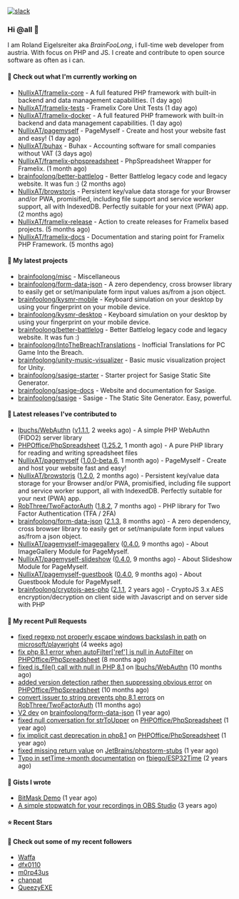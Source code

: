 [![slack](https://img.shields.io/badge/Join%20Slack%20Chat-4A154B?logo=slack&logoColor=white)](https://scripts.0x.at/github-webhooks/slack-join/)

### Hi @all 👋

I am Roland Eigelsreiter aka _BrainFooLong_, i full-time web developer from austria. With focus on PHP and JS. I create and contribute to open source software as often as i can.


#### 👷 Check out what I'm currently working on

- [NullixAT/framelix-core](https://github.com/NullixAT/framelix-core) - A full featured PHP framework with built-in backend and data management capabilities. (1 day ago)
- [NullixAT/framelix-tests](https://github.com/NullixAT/framelix-tests) - Framelix Core Unit Tests (1 day ago)
- [NullixAT/framelix-docker](https://github.com/NullixAT/framelix-docker) - A full featured PHP framework with built-in backend and data management capabilities. (1 day ago)
- [NullixAT/pagemyself](https://github.com/NullixAT/pagemyself) - PageMyself - Create and host your website fast and easy! (1 day ago)
- [NullixAT/buhax](https://github.com/NullixAT/buhax) - Buhax - Accounting software for small companies without VAT (3 days ago)
- [NullixAT/framelix-phpspreadsheet](https://github.com/NullixAT/framelix-phpspreadsheet) - PhpSpreadsheet Wrapper for Framelix. (1 month ago)
- [brainfoolong/better-battlelog](https://github.com/brainfoolong/better-battlelog) - Better Battlelog legacy code and legacy website. It was fun :) (2 months ago)
- [NullixAT/browstorjs](https://github.com/NullixAT/browstorjs) - Persistent key/value data storage for your Browser and/or PWA, promisified, including file support and service worker support, all with IndexedDB. Perfectly suitable for your next (PWA) app. (2 months ago)
- [NullixAT/framelix-release](https://github.com/NullixAT/framelix-release) - Action to create releases for Framelix based projects. (5 months ago)
- [NullixAT/framelix-docs](https://github.com/NullixAT/framelix-docs) - Documentation and staring point for Framelix PHP Framework. (5 months ago)

#### 🌱 My latest projects

- [brainfoolong/misc](https://github.com/brainfoolong/misc) - Miscellaneous
- [brainfoolong/form-data-json](https://github.com/brainfoolong/form-data-json) - A zero dependency, cross browser library to easily get or set/manipulate form input values as/from a json object.
- [brainfoolong/kysmr-mobile](https://github.com/brainfoolong/kysmr-mobile) - Keyboard simulation on your desktop by using your fingerprint on your mobile device.
- [brainfoolong/kysmr-desktop](https://github.com/brainfoolong/kysmr-desktop) - Keyboard simulation on your desktop by using your fingerprint on your mobile device.
- [brainfoolong/better-battlelog](https://github.com/brainfoolong/better-battlelog) - Better Battlelog legacy code and legacy website. It was fun :)
- [brainfoolong/IntoTheBreachTranslations](https://github.com/brainfoolong/IntoTheBreachTranslations) - Inofficial Translations for PC Game Into the Breach.
- [brainfoolong/unity-music-visualizer](https://github.com/brainfoolong/unity-music-visualizer) - Basic music visualization project for Unity.
- [brainfoolong/sasige-starter](https://github.com/brainfoolong/sasige-starter) - Starter project for Sasige Static Site Generator.
- [brainfoolong/sasige-docs](https://github.com/brainfoolong/sasige-docs) - Website and documentation for Sasige.
- [brainfoolong/sasige](https://github.com/brainfoolong/sasige) - Sasige - The Static Site Generator. Easy, powerful.

#### 🔭 Latest releases I've contributed to

- [lbuchs/WebAuthn](https://github.com/lbuchs/WebAuthn) ([v1.1.1](https://github.com/lbuchs/WebAuthn/releases/tag/v1.1.1), 2 weeks ago) - A simple PHP WebAuthn (FIDO2) server library
- [PHPOffice/PhpSpreadsheet](https://github.com/PHPOffice/PhpSpreadsheet) ([1.25.2](https://github.com/PHPOffice/PhpSpreadsheet/releases/tag/1.25.2), 1 month ago) - A pure PHP library for reading and writing spreadsheet files
- [NullixAT/pagemyself](https://github.com/NullixAT/pagemyself) ([1.0.0-beta.6](https://github.com/NullixAT/pagemyself/releases/tag/1.0.0-beta.6), 1 month ago) - PageMyself - Create and host your website fast and easy!
- [NullixAT/browstorjs](https://github.com/NullixAT/browstorjs) ([1.2.0](https://github.com/NullixAT/browstorjs/releases/tag/1.2.0), 2 months ago) - Persistent key/value data storage for your Browser and/or PWA, promisified, including file support and service worker support, all with IndexedDB. Perfectly suitable for your next (PWA) app.
- [RobThree/TwoFactorAuth](https://github.com/RobThree/TwoFactorAuth) ([1.8.2](https://github.com/RobThree/TwoFactorAuth/releases/tag/1.8.2), 7 months ago) - PHP library for Two Factor Authentication (TFA / 2FA)
- [brainfoolong/form-data-json](https://github.com/brainfoolong/form-data-json) ([2.1.3](https://github.com/brainfoolong/form-data-json/releases/tag/2.1.3), 8 months ago) - A zero dependency, cross browser library to easily get or set/manipulate form input values as/from a json object.
- [NullixAT/pagemyself-imagegallery](https://github.com/NullixAT/pagemyself-imagegallery) ([0.4.0](https://github.com/NullixAT/pagemyself-imagegallery/releases/tag/0.4.0), 9 months ago) - About ImageGallery Module for PageMyself.
- [NullixAT/pagemyself-slideshow](https://github.com/NullixAT/pagemyself-slideshow) ([0.4.0](https://github.com/NullixAT/pagemyself-slideshow/releases/tag/0.4.0), 9 months ago) - About Slideshow Module for PageMyself.
- [NullixAT/pagemyself-guestbook](https://github.com/NullixAT/pagemyself-guestbook) ([0.4.0](https://github.com/NullixAT/pagemyself-guestbook/releases/tag/0.4.0), 9 months ago) - About Guestbook Module for PageMyself.
- [brainfoolong/cryptojs-aes-php](https://github.com/brainfoolong/cryptojs-aes-php) ([2.1.1](https://github.com/brainfoolong/cryptojs-aes-php/releases/tag/2.1.1), 2 years ago) - CryptoJS 3.x AES encryption/decryption on client side with Javascript and on server side with PHP

#### 🔨 My recent Pull Requests

- [fixed regexp not properly escape windows backslash in path](https://github.com/microsoft/playwright/pull/17690) on [microsoft/playwright](https://github.com/microsoft/playwright) (4 weeks ago)
- [fix php 8.1 error when autoFilter[&#39;ref&#39;] is null in AutoFilter](https://github.com/PHPOffice/PhpSpreadsheet/pull/2596) on [PHPOffice/PhpSpreadsheet](https://github.com/PHPOffice/PhpSpreadsheet) (8 months ago)
- [fixed is_file() call with null in PHP 8.1](https://github.com/lbuchs/WebAuthn/pull/53) on [lbuchs/WebAuthn](https://github.com/lbuchs/WebAuthn) (10 months ago)
- [added version detection rather then suppressing obvious error](https://github.com/PHPOffice/PhpSpreadsheet/pull/2438) on [PHPOffice/PhpSpreadsheet](https://github.com/PHPOffice/PhpSpreadsheet) (10 months ago)
- [convert issuer to string prevents php 8.1 errors](https://github.com/RobThree/TwoFactorAuth/pull/83) on [RobThree/TwoFactorAuth](https://github.com/RobThree/TwoFactorAuth) (11 months ago)
- [V2 dev](https://github.com/brainfoolong/form-data-json/pull/19) on [brainfoolong/form-data-json](https://github.com/brainfoolong/form-data-json) (1 year ago)
- [fixed null conversation for strToUpper](https://github.com/PHPOffice/PhpSpreadsheet/pull/2292) on [PHPOffice/PhpSpreadsheet](https://github.com/PHPOffice/PhpSpreadsheet) (1 year ago)
- [fix implicit cast deprecation in php8.1](https://github.com/PHPOffice/PhpSpreadsheet/pull/2210) on [PHPOffice/PhpSpreadsheet](https://github.com/PHPOffice/PhpSpreadsheet) (1 year ago)
- [fixed missing return value](https://github.com/JetBrains/phpstorm-stubs/pull/1151) on [JetBrains/phpstorm-stubs](https://github.com/JetBrains/phpstorm-stubs) (1 year ago)
- [Typo in setTime-&gt;month documentation](https://github.com/fbiego/ESP32Time/pull/2) on [fbiego/ESP32Time](https://github.com/fbiego/ESP32Time) (2 years ago)

#### 📓 Gists I wrote

- [BitMask Demo](https://gist.github.com/4c30bdf9d94acfa4d2f61f0ae932ef71) (1 year ago)
- [A simple stopwatch for your recordings in OBS Studio](https://gist.github.com/5750da1529a88c6c4a125b0a157c5d46) (3 years ago)

#### ⭐ Recent Stars


#### 👯 Check out some of my recent followers

- [Waffa](https://github.com/Waffa)
- [dfx0110](https://github.com/dfx0110)
- [m0rp43us](https://github.com/m0rp43us)
- [chanpat](https://github.com/chanpat)
- [QueezyEXE](https://github.com/QueezyEXE)